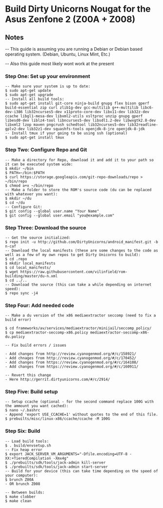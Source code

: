 # Build Dirty Unicorns Nougat for the Asus Zenfone 2 (Z00A + Z008)

## Notes

-- This guide is assuming you are running a Debian or Debian based operating system. (Debian, Ubuntu, Linux Mint, Etc.)

-- Also this guide most likely wont work at the present

### Step One: Set up your environment 

```
-- Make sure your system is up to date:
$ sudo apt-get update
$ sudo apt-get upgrade
-- Install all build tools:
$ sudo apt-get install git-core ninja-build gnupg flex bison gperf build-essential zip curl zlib1g-dev gcc-multilib g++-multilib libc6-dev-i386 lib32ncurses5-dev x11proto-core-dev libx11-dev lib32z-dev ccache libgl1-mesa-dev libxml2-utils xsltproc unzip gnupg gperf libesd0-dev liblz4-tool libncurses5-dev libsdl1.2-dev libwxgtk2.8-dev libxml2 lzop maven pngcrush schedtool lib32ncurses5-dev lib32readline-gplv2-dev lib32z1-dev squashfs-tools openjdk-8-jre openjdk-8-jdk
-- Install tmux if your going to be using ssh (optional)
$ sudo apt-get install tmux
```

### Step Two: Configure Repo and Git  

```
-- Make a directory for Repo, download it and add it to your path so it can be executed system wide:
$ mkdir ~/bin
$ PATH=~/bin:$PATH
$ curl https://storage.googleapis.com/git-repo-downloads/repo > ~/bin/repo
$ chmod a+x ~/bin/repo
-- Make a folder to store the ROM's source code (du can be replaced with whatever you want):
$ mkdir ~/du 
$ cd ~/du
-- Configure Git:
$ git config --global user.name "Your Name"
$ git config --global user.email "you@example.com"
```

### Step Three: Download the source 

```
-- Get the source initialized:
$ repo init -u http://github.com/DirtyUnicorns/android_manifest.git -b n-caf
-- Download the local manifests (these are some changes to the code as well as a few of my own repos to get Dirty Unicorns to build):
$ cd .repo
$ mkdir local_manifests
$ cd local_manifests/
$ wget https://raw.githubusercontent.com/vilinfield/rom-building/master/du-n.xml
$ cd ../..
-- Download the source (this can take a while depending on internet speed):
$ repo sync -j4 
```

### Step Four: Add needed code

```
-- Make a du version of the x86 mediaextractor seccomp (need to fix a build error)

$ cd frameworks/av/services/mediaextractor/minijail/seccomp_policy/
$ cp mediaextractor-seccomp-x86.policy mediaextractor-seccomp-x86-du.policy

-- Fix build errors / issues

- Add changes from http://review.cyanogenmod.org/#/c/158921/
- Add chnages from http://review.cyanogenmod.org/#/c/170452/
- Add changes from https://review.cyanogenmod.org/#/c/164108/
- Add changes from https://review.cyanogenmod.org/#/c/160911/

-- Revert this change
- Here http://gerrit.dirtyunicorns.com/#/c/2914/
```

### Step Five: Build setup

```
-- Setup ccache (optional - for the second command replace 100G with the ammount you want cached):
$ nano ~/.bashrc
- Append 'export USE_CCACHE=1' without quotes to the end of this file.
$ prebuilts/misc/linux-x86/ccache/ccache -M 100G 
```

### Step Six: Build

```
-- Load build tools:
$ . build/envsetup.sh
-- Fix heap error
$ export JACK_SERVER_VM_ARGUMENTS="-Dfile.encoding=UTF-8 -XX:+TieredCompilation -Xmx4g"
$ ./prebuilts/sdk/tools/jack-admin kill-server
$ ./prebuilts/sdk/tools/jack-admin start-server
-- Build for your device (this can take time depending on the speed of your computer):
$ brunch Z00A
- OR brunch Z008
```

```
-- Between builds:
$ make clobber
$ make clean
```

